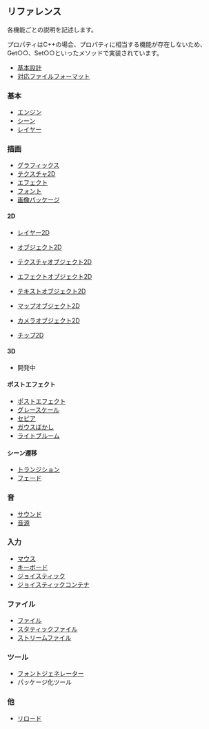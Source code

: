 ﻿## リファレンス

各機能ごとの説明を記述します。

プロパティはC++の場合、プロパティに相当する機能が存在しないため、Get○○、Set○○といったメソッドで実装されています。

* [基本設計](./BasicDesign.md)
* [対応ファイルフォーマット](./AvailableFileFormats.md)

### 基本

* [エンジン](./Basic/Engine.md)
* [シーン](./Basic/Scene.md)
* [レイヤー](./Basic/Layer.md)

### 描画

* [グラフィックス](./Graphics/Graphics.md)
* [テクスチャ2D](./Graphics/Texture2D.md)
* [エフェクト](./Graphics/Effect.md)
* [フォント](./Graphics/Font.md)
* [画像パッケージ](./Graphics/ImagePackage.md)

#### 2D

* [レイヤー2D](./2D/Layer2D.md)
* [オブジェクト2D](./2D/Object2D.md)
* [テクスチャオブジェクト2D](./2D/TextureObject2D.md)
* [エフェクトオブジェクト2D](./2D/EffectObject2D.md)
* [テキストオブジェクト2D](./2D/TextObject2D.md)
* [マップオブジェクト2D](./2D/MapObject2D.md)
* [カメラオブジェクト2D](./2D/CameraObject2D.md)

* [チップ2D](./2D/Chip2D.md)

#### 3D

* 開発中

#### ポストエフェクト

* [ポストエフェクト](./PostEffect/PostEffect.md)
* [グレースケール](./PostEffect/PostEffectGrayScale.md)
* [セピア](./PostEffect/PostEffectSepia.md)
* [ガウスぼかし](./PostEffect/PostEffectGaussianBlur.md)
* [ライトブルーム](./PostEffect/PostEffectLightBloom.md)

#### シーン遷移

* [トランジション](./Transition/Transition.md)
* [フェード](./Transition/TransitionFade.md)

### 音

* [サウンド](./Sound/Sound.md)
* [音源](./Sound/SoundSource.md)

### 入力

* [マウス](./Input/Mouse.md)
* [キーボード](./Input/Keyboard.md)
* [ジョイスティック](./Input/Joystick.md)
* [ジョイスティックコンテナ](./Input/JoystickContainer.md)

### ファイル

* [ファイル](./IO/File.md)
* [スタティックファイル](./IO/StaticFile.md)
* [ストリームファイル](./IO/StreamFile.md)

### ツール

* [フォントジェネレーター](./Tool/FontGenerator.md)
* パッケージ化ツール

### 他
* [リロード](./Misc/Reloading.md)
